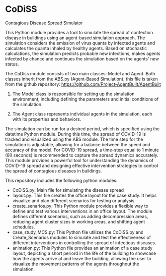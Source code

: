 # CoDiSS
Contagious Disease Spread Simulator

This Python module provides a tool to simulate the spread of confection disease in buildings using an agent-based simulation approach. The simulation considers the emission of virus quanta by infected 
agents and calculates the quanta inhaled by healthy agents. Based on stochastic calculations, the simulation predicts probable new infections, makes agents infected by chance and continues the simulation based on the agents' new status.

The CoDiss module consists of two main classes: Model and Agent. 
Both classes inherit from the ABS.py (Agent-Based Simulation); this file is taken from the github repository: 
	https://github.com/Project-AgentBuilt/AgentBuilt

 1) The Model class is responsible for setting up the simulation environment,  including defining the parameters and initial conditions of the simulation. 

 2) The Agent class represents individual agents in the simulation, each with its properties and behaviors. 

The simulation can be run for a desired period, which is specified using the datetime Python module. During this time, the spread of COVID-19 is tracked and visualized using the ABS module. 
The time step for the simulation is adjustable, allowing for a balance between the speed and accuracy of the model. For COVID-19 spread, a time-step equal to 1 minute (60 seconds) is recommended to capture the spread dynamics accurately. This module provides a powerful tool for understanding the dynamics of COVID-19 spread and designing effective intervention strategies to control the spread of contagious diseases in buildings. 

This repository includes the following python modules:

* CoDiSS.py: Main file for simulating the disease spread
* layout.py: This file creates the office layout for the case study. It helps visualize and plan different scenarios for testing or analysis.
* create_senarios.py: This Python module provides a flexible way to define and test various interventions in an office layout. The module defines different scenarios, such as adding decompression areas, reducing agent cluster sizes in working areas, and shifting agent schedules.
* case_study_MCS.py: This Python file utilizes the CoDiSS.py and Create_Scenarios modules to simulate and test the effectiveness of different interventions in controlling the spread of infectious diseases. 
* animation.py: This Python file provides an animation of a case study layout, depicting a short periord in the life of the building to showcase how the agents arrive at and leave the building, allowing the user to visualize the movement patterns of the agents throughout the simulation.

